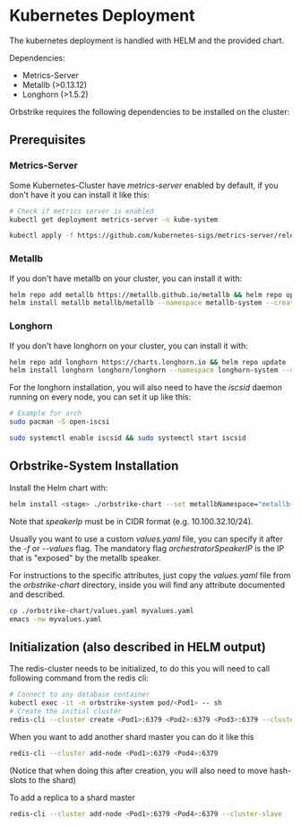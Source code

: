 # Kubernetes Deployment

The kubernetes deployment is handled with HELM and the provided chart.

Dependencies:
 - Metrics-Server
 - Metallb (>0.13.12)
 - Longhorn (>1.5.2)


Orbstrike requires the following dependencies to be installed on the cluster:

## Prerequisites

### Metrics-Server

Some Kubernetes-Cluster have *metrics-server* enabled by default, if you don't have it you can install it like this:
```bash
# Check if metrics server is enabled
kubectl get deployment metrics-server -n kube-system

kubectl apply -f https://github.com/kubernetes-sigs/metrics-server/releases/latest/download/components.yaml
```

### Metallb

If you don't have metallb on your cluster, you can install it with:
```bash
helm repo add metallb https://metallb.github.io/metallb && helm repo update
helm install metallb metallb/metallb --namespace metallb-system --create-namespace
```

### Longhorn

If you don't have longhorn on your cluster, you can install it with:
```bash
helm repo add longhorn https://charts.longhorn.io && helm repo update
helm install longhorn longhorn/longhorn --namespace longhorn-system --create-namespace
```

For the longhorn installation, you will also need to have the *iscsid* daemon running on every node, you can set it up like this:
```bash
# Example for arch
sudo pacman -S open-iscsi

sudo systemctl enable iscsid && sudo systemctl start iscsid
```


## Orbstrike-System Installation

Install the Helm chart with:

```bash
helm install <stage> ./orbstrike-chart --set metallbNamespace="metallb-system",orchestratorSpeakerIP=<speakerIp> --namespace orbstrike-system --create-namespace
```
Note that *speakerIp* must be in CIDR format (e.g. 10.100.32.10/24).

Usually you want to use a custom *values.yaml* file, you can specify it after the *-f* or *--values* flag. The mandatory flag *orchestratorSpeakerIP* is the IP that is "exposed" by the metallb speaker.

For instructions to the specific attributes, just copy the *values.yaml* file from the *orbstrike-chart* directory, inside you will find any attribute documented and described.
```bash
cp ./orbstrike-chart/values.yaml myvalues.yaml
emacs -nw myvalues.yaml
```

## Initialization (also described in HELM output)

The redis-cluster needs to be initialized, to do this you will need to call following command from the redis cli:

```bash
# Connect to any database container
kubectl exec -it -n orbstrike-system pod/<Pod1> -- sh
# Create the initial cluster
redis-cli --cluster create <Pod1>:6379 <Pod2>:6379 <Pod3>:6379 --cluster-replicas 0
```

When you want to add another shard master you can do it like this
```bash
redis-cli --cluster add-node <Pod1>:6379 <Pod4>:6379
```
(Notice that when doing this after creation, you will also need to move hash-slots to the shard)

To add a replica to a shard master
```bash
redis-cli --cluster add-node <Pod1>:6379 <Pod4>:6379 --cluster-slave
```
